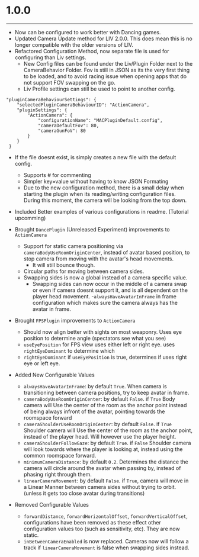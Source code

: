 

# 1.0.0

------

- Now can be configured to work better with Dancing games.
- Updated Camera Update method for LIV 2.0.0. This does mean this is no longer compatible with the older versions of LIV.
- Refactored Configuration Method, now separate file is used for configuring than Liv settings.
    - New Config files can be found under the Liv/Plugin Folder next to the CameraBehavior Folder. Fov is still in JSON as its the very first thing to be loaded, and to avoid racing issue when opening apps that do not support FOV swapping on the go.
    - Liv Profile settings can still be used to point to another config.
      
~~~
"pluginCameraBehaviourSettings": {
    "selectedPluginCameraBehaviourID": "ActionCamera",
    "pluginSettings": {
        "ActionCamera": {
            "configurationName": "MACPluginDefault.config",
            "cameraDefaultFov": 80,
            "cameraGunFoV": 80
        }
    }
 } 
 ~~~
- If the file doesnt exist, is simply creates a new file with the default config.
    - Supports # for commenting
    - Simpler key=value without having to know JSON Formating
    - Due to the new configuration method, there is a small delay when starting the plugin when its reading/writing configuration files. During this moment, the camera will be looking from the top down.

- Included Better examples of various configurations in readme. (Tutorial upcomming)
    
- Brought `DancePlugin` (Unreleased Experiment) improvements to `ActionCamera`
    - Support for static camera positioning via `cameraBodyUseRoomOriginCenter`, instead of avatar based position, to stop camera from moving with the avatar's head movements.
        - It will still bounce though.
    - Circular paths for moving between camera sides.
    - Swapping sides is now a global instead of a camera specific value.
        - Swapping sides can now occur in the middle of a camera swap or even if camera doesnt support it, and is all dependent on the player head movement.
    -`alwaysHaveAvatarInFrame` in frame configuration which makes sure the camera always has the avatar in frame.

- Brought `FPSPlugin` improvements to `ActionCamera`
    - Should now align better with sights on most weaponry. Uses eye position to determine angle (spectators see what you see)
    - `useEyePosition` for FPS view uses either left or right eye. uses `rightEyeDominant` to determine which
    - `rightEyeDominant` if `useEyePosition` is true, determines if uses right eye or left eye.
    
- Added New Configurable Values
    - `alwaysHaveAvatarInFrame`: by default `True`. When camera is transitioning between camera positions, try to keep avatar in frame.
    - `cameraBodyUseRoomOriginCenter`: by default `False`. if `True` Body camera will Use the center of the room as the anchor point instead of being always infront of the avatar, pointing towards the roomspace forward
    - `cameraShoulderUseRoomOriginCenter`: by default `False`. if `True` Shoulder camera will Use the center of the room as the anchor point, instead of the player head. Will however use the player height.
    - `cameraShoulderFollowGaze`: by default `True`. if `False` Shoulder camera will look towards where the player is looking at, instead using the common roomspace forward.
    - `minimumCameraDistance`: by default `0.2`. Determines the distance the camera will circle around the avatar when passing by, instead of phasing right through them.
    - `linearCameraMovement`: by default  `False`. if `True`,  camera will move in a Linear Manner between camera sides without trying to orbit. (unless it gets too close avatar during transitions)

- Removed Configurable Values
    - `forwardDistance`, `forwardHorizontalOffset`, `forwardVerticalOffset`, configurations have been removed as these effect other configuration values too (such as sensitivity, etc). They are now static.
    - `inBetweenCameraEnabled` is now replaced. Cameras now will follow a track if `linearCameraMovement` is false when swapping sides instead.
